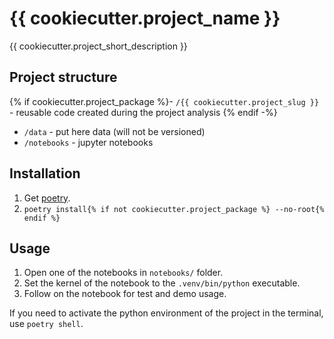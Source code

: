 # {{ cookiecutter.project_name }}

{{ cookiecutter.project_short_description }}

## Project structure

{% if cookiecutter.project_package %}- `/{{ cookiecutter.project_slug }}` - reusable code created during the project analysis
{% endif -%}
- `/data` - put here data (will not be versioned)
- `/notebooks` - jupyter notebooks

## Installation

1. Get [poetry](https://python-poetry.org/docs/).
2. `poetry install{% if not cookiecutter.project_package %} --no-root{% endif %}`

## Usage

1. Open one of the notebooks in `notebooks/` folder.
2. Set the kernel of the notebook to the `.venv/bin/python` executable.
3. Follow on the notebook for test and demo usage.

If you need to activate the python environment of the project in the terminal, use `poetry shell`.
